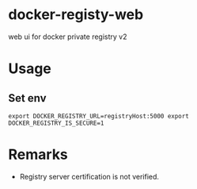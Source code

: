 # docker-registy-web
web ui for docker private registry v2

# Usage

## Set env
`export DOCKER_REGISTRY_URL=registryHost:5000
export DOCKER_REGISTRY_IS_SECURE=1`

# Remarks
* Registry server certification is not verified.

